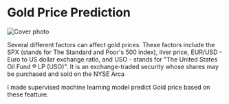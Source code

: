 # Gold Price Prediction
![Cover photo](https://github.com/MohamedElgohary23/Gold-Price-prediction-ML-/assets/141565314/9528aff7-599f-498f-9bf5-a053d25fd98a)

Several different factors can affect gold prices. These factors include the SPX (stands for The Standard and Poor's 500 index), ilver price, EUR/USD - Euro to US dollar exchange ratio, and
USO - stands for "The United States Oil Fund ® LP (USO)". It is an exchange-traded security whose shares may be purchased and sold on the NYSE Arca

I made supervised machine learning model predict Gold price based on these featture.
